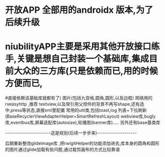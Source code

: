 # 开放APP 全部用的androidx 版本,为了后续升级
# niubilityAPP主要是采用其他开放接口练手,关键是想自己封装一个基础库,集成目前大众的三方库(只是依赖而已,用的时候方便而已,
#直接依赖该基础库就都有了)
图片(包括九宫格,圆角,圆形,以及边框)
网络用的rxeasyhttp ,推荐
textview,以及常引用父控件的背景不再写shape,还有选中,press等状态,直接xml里配置
常用的util类,包括toast,log
列表+下拉刷新(BaseRecyclerViewAdapterHelper+SmartRefreshLayout)
webview库,bugly库,eventbus库,屏幕适配库(autosize),轮播图(banner库).....
另外还有base基类库

-----------------------这是规划(后续一步步来)--------------------

后期重新整改glideimage库 ,把rwigitHelper的功能添加进去,库本身的圆角和圆形的图片通过glide加载有些问题,通过裁剪画布的方式比较靠谱
